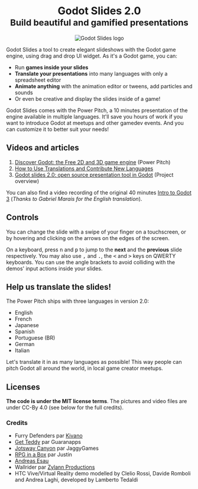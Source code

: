 <h1 align="center">
Godot Slides 2.0</br>
<small>Build beautiful and gamified presentations</small>
</h1>

<p align='center'>
  <img src="https://i.imgur.com/bm30rQI.png" alt="Godot Slides logo" />
</p>

Godot Slides a tool to create elegant slideshows with the Godot game engine, using drag and drop UI widget. As it's a Godot game, you can:

- Run **games inside your slides**
- **Translate your presentations** into many languages with only a spreadsheet editor
- **Animate anything** with the animation editor or tweens, add particles and sounds
- Or even be creative and display the slides inside of a game!

Godot Slides comes with the Power Pitch, a 10 minutes presentation of the engine available in multiple languages. It'll save you hours of work if you want to introduce Godot at meetups and other gamedev events. And you can customize it to better suit your needs!

## Videos and articles

1. [Discover Godot: the Free 2D and 3D game engine](https://youtu.be/qVl3BYY6zaQ) (Power Pitch)
1. [How to Use Translations and Contribute New Languages](https://youtu.be/txCSyNgzvzw)
1. [Godot slides 2.0: open source presentation tool in Godot](https://youtu.be/JO2TvlLGf8Q) (Project overview)

You can also find a video recording of the original 40 minutes [Intro to Godot 3](https://www.youtube.com/watch?v=4v3qge-3CqQ) (*Thanks to Gabriel Marais for the English translation*).

## Controls

You can change the slide with a swipe of your finger on a touchscreen, or by hovering and clicking on the arrows on the edges of the screen.

On a keyboard, press <kbd>n</kbd> and <kbd>p</kbd> to jump to the **next** and the **previous** slide respectively. You may also use <kbd>,</kbd> and <kbd>.</kbd>, the <kbd><</kbd> and <kbd>></kbd> keys on QWERTY keyboards. You can use the angle brackets to avoid colliding with the demos' input actions inside your slides.

## Help us translate the slides!

The Power Pitch ships with three languages in version 2.0:

- English
- French
- Japanese
- Spanish
- Portuguese (BR)
- German
- Italian

Let's translate it in as many languages as possible! This way people can pitch Godot all around the world, in local game creator meetups.

## Licenses

**The code is under the MIT license terms**. The pictures and video files are under CC-By 4.0 (see below for the full credits).

### Credits ###

- Furry Defenders par [Kivano](http://www.kivano.games/)
- [Get Teddy](https://play.google.com/store/apps/details?id=fr.guaranapps.games.get_teddy) par Guaranapps
- [Jotsway Canyon](https://jaggygames.itch.io/jotswaycanyon) par JaggyGames
- [RPG in a Box](http://www.rpginabox.com/) par Justin
- [Andreas Esau](https://www.youtube.com/user/ndee85)
- Wallrider par [Zylann Productions](https://www.youtube.com/user/ZylannMP3/videos)
- HTC Vive/Virtual Reality demo modelled by Clelio Rossi, Davide Romboli and Andrea Laghi, developed by Lamberto Tedaldi
